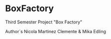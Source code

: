 # BoxFactory
Third Semester Project "Box Factory"

Author´s
Nicola Martinez Clemente & Mika Edling 
